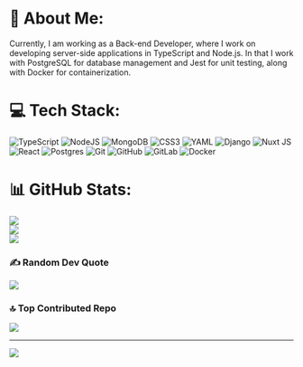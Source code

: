 # 💫 About Me:
Currently, I am working as a Back-end Developer, where I work on developing server-side applications in TypeScript and Node.js. In that I work with PostgreSQL for database management and Jest for unit testing, along with Docker for containerization.<br>


# 💻 Tech Stack:
![TypeScript](https://img.shields.io/badge/typescript-%23007ACC.svg?style=for-the-badge&logo=typescript&logoColor=white) ![NodeJS](https://img.shields.io/badge/node.js-6DA55F?style=for-the-badge&logo=node.js&logoColor=white) ![MongoDB](https://img.shields.io/badge/MongoDB-%234ea94b.svg?style=for-the-badge&logo=mongodb&logoColor=white) ![CSS3](https://img.shields.io/badge/css3-%231572B6.svg?style=for-the-badge&logo=css3&logoColor=white) ![YAML](https://img.shields.io/badge/yaml-%23ffffff.svg?style=for-the-badge&logo=yaml&logoColor=151515) ![Django](https://img.shields.io/badge/django-%23092E20.svg?style=for-the-badge&logo=django&logoColor=white) ![Nuxt JS](https://img.shields.io/badge/Nuxt-002E3B?style=for-the-badge&logo=nuxt.js&logoColor=#00DC82) ![React](https://img.shields.io/badge/react-%2320232a.svg?style=for-the-badge&logo=react&logoColor=%2361DAFB) ![Postgres](https://img.shields.io/badge/postgres-%23316192.svg?style=for-the-badge&logo=postgresql&logoColor=white) ![Git](https://img.shields.io/badge/git-%23F05033.svg?style=for-the-badge&logo=git&logoColor=white) ![GitHub](https://img.shields.io/badge/github-%23121011.svg?style=for-the-badge&logo=github&logoColor=white) ![GitLab](https://img.shields.io/badge/gitlab-%23181717.svg?style=for-the-badge&logo=gitlab&logoColor=white) ![Docker](https://img.shields.io/badge/docker-%230db7ed.svg?style=for-the-badge&logo=docker&logoColor=white)
# 📊 GitHub Stats:
![](https://github-readme-stats.vercel.app/api?username=khalilhasan23&theme=dark&hide_border=false&include_all_commits=true&count_private=false)<br/>
![](https://github-readme-streak-stats.herokuapp.com/?user=khalilhasan23&theme=dark&hide_border=false)<br/>
![](https://github-readme-stats.vercel.app/api/top-langs/?username=khalilhasan23&theme=dark&hide_border=false&include_all_commits=true&count_private=false&layout=compact)

### ✍️ Random Dev Quote
![](https://quotes-github-readme.vercel.app/api?type=horizontal&theme=radical)

### 🔝 Top Contributed Repo
![](https://github-contributor-stats.vercel.app/api?username=khalilhasan23&limit=5&theme=dark&combine_all_yearly_contributions=true)

---
[![](https://visitcount.itsvg.in/api?id=khalilhasan23&icon=0&color=0)](https://visitcount.itsvg.in)

<!-- Proudly created with GPRM ( https://gprm.itsvg.in ) -->
